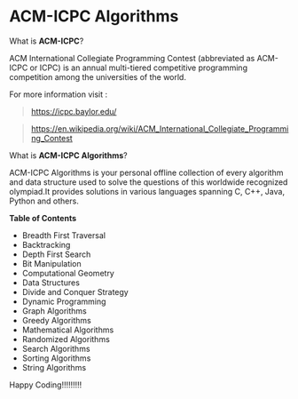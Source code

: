 # ACM-ICPC Algorithms

What is **ACM-ICPC**?

ACM International Collegiate Programming Contest (abbreviated as ACM-ICPC or ICPC) is an annual multi-tiered competitive programming competition among the universities of the world.

For more information visit : 

>https://icpc.baylor.edu/

>https://en.wikipedia.org/wiki/ACM_International_Collegiate_Programming_Contest

What is **ACM-ICPC Algorithms**?

ACM-ICPC Algorithms is your personal offline collection of every algorithm and data structure used to solve the questions of this worldwide recognized olympiad.It provides solutions in various languages spanning C, C++, Java, Python and others.


**Table of Contents**


* Breadth First Traversal
* Backtracking
* Depth First Search
* Bit Manipulation
* Computational Geometry
* Data Structures
* Divide and Conquer Strategy
* Dynamic Programming
* Graph Algorithms 
* Greedy Algorithms
* Mathematical Algorithms
* Randomized Algorithms
* Search Algorithms
* Sorting Algorithms
* String Algorithms

Happy Coding!!!!!!!!!
